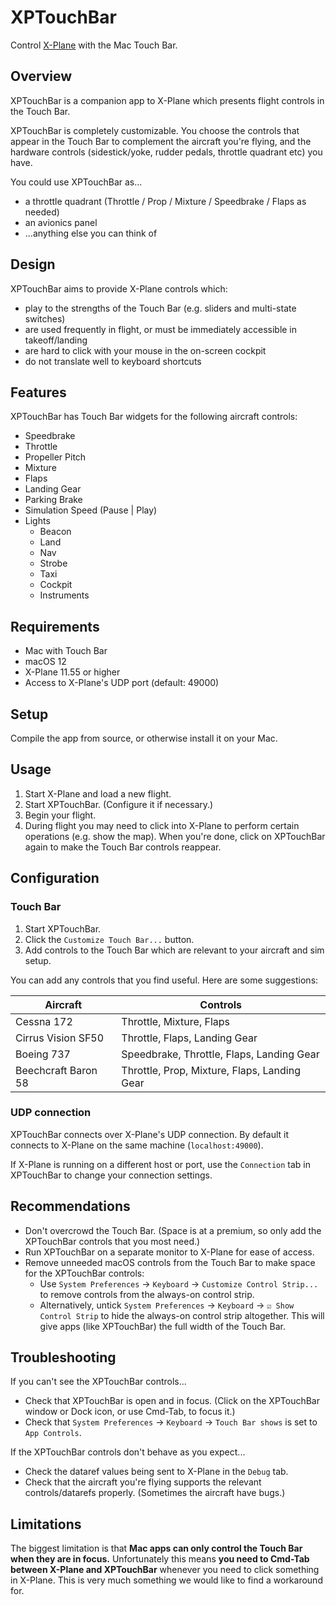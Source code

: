 # XPTouchBar

Control [X-Plane](https://www.x-plane.com) with the Mac Touch Bar.

## Overview

XPTouchBar is a companion app to X-Plane which presents flight controls in the Touch Bar.

XPTouchBar is completely customizable. You choose the controls that appear in the Touch Bar to complement the aircraft you're flying, and the hardware controls (sidestick/yoke, rudder pedals, throttle quadrant etc) you have.

You could use XPTouchBar as...

- a throttle quadrant (Throttle / Prop / Mixture / Speedbrake / Flaps as needed)
- an avionics panel
- ...anything else you can think of

## Design

XPTouchBar aims to provide X-Plane controls which:

- play to the strengths of the Touch Bar (e.g. sliders and multi-state switches)
- are used frequently in flight, or must be immediately accessible in takeoff/landing
- are hard to click with your mouse in the on-screen cockpit
- do not translate well to keyboard shortcuts

## Features

XPTouchBar has Touch Bar widgets for the following aircraft controls:

- Speedbrake
- Throttle
- Propeller Pitch
- Mixture
- Flaps
- Landing Gear
- Parking Brake
- Simulation Speed (Pause | Play)
- Lights
  - Beacon
  - Land
  - Nav
  - Strobe
  - Taxi
  - Cockpit
  - Instruments

## Requirements

- Mac with Touch Bar
- macOS 12
- X-Plane 11.55 or higher
- Access to X-Plane's UDP port (default: 49000)

## Setup

Compile the app from source, or otherwise install it on your Mac.

## Usage

1. Start X-Plane and load a new flight.
2. Start XPTouchBar. (Configure it if necessary.)
3. Begin your flight.
4. During flight you may need to click into X-Plane to perform certain operations (e.g. show the map). When you're done, click on XPTouchBar again to make the Touch Bar controls reappear.

## Configuration

### Touch Bar

1. Start XPTouchBar.
2. Click the `Customize Touch Bar...` button.
3. Add controls to the Touch Bar which are relevant to your aircraft and sim setup.

You can add any controls that you find useful. Here are some suggestions:

| Aircraft            | Controls                                     |
|---------------------|----------------------------------------------|
| Cessna 172          | Throttle, Mixture, Flaps                     |
| Cirrus Vision SF50  | Throttle, Flaps, Landing Gear                |
| Boeing 737          | Speedbrake, Throttle, Flaps, Landing Gear    |
| Beechcraft Baron 58 | Throttle, Prop, Mixture, Flaps, Landing Gear |

### UDP connection

XPTouchBar connects over X-Plane's UDP connection. By default it connects to X-Plane on the same machine (`localhost:49000`).

If X-Plane is running on a different host or port, use the `Connection` tab in XPTouchBar to change your connection settings.

## Recommendations

- Don't overcrowd the Touch Bar. (Space is at a premium, so only add the XPTouchBar controls that you most need.)
- Run XPTouchBar on a separate monitor to X-Plane for ease of access.
- Remove unneeded macOS controls from the Touch Bar to make space for the XPTouchBar controls:
  - Use `System Preferences` → `Keyboard` → `Customize Control Strip...` to remove controls from the always-on control strip.
  - Alternatively, untick `System Preferences` → `Keyboard` → `☑️ Show Control Strip` to hide the always-on control strip altogether. This will give apps (like XPTouchBar) the full width of the Touch Bar.

## Troubleshooting

If you can't see the XPTouchBar controls...

- Check that XPTouchBar is open and in focus. (Click on the XPTouchBar window or Dock icon, or use Cmd-Tab, to focus it.)
- Check that `System Preferences` → `Keyboard` → `Touch Bar shows` is set to `App Controls`.

If the XPTouchBar controls don't behave as you expect...

- Check the dataref values being sent to X-Plane in the `Debug` tab.
- Check that the aircraft you're flying supports the relevant controls/datarefs properly. (Sometimes the aircraft have bugs.)

## Limitations

The biggest limitation is that **Mac apps can only control the Touch Bar when they are in focus.** Unfortunately this means **you need to Cmd-Tab between X-Plane and XPTouchBar** whenever you need to click something in X-Plane. This is very much something we would like to find a workaround for.

